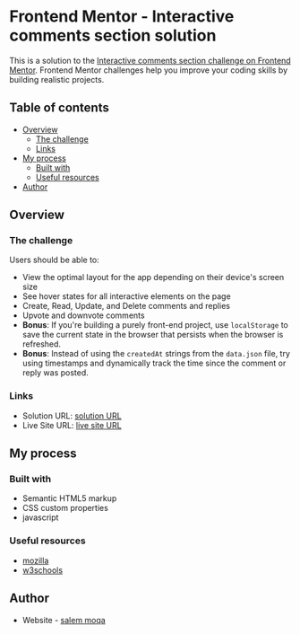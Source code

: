# Frontend Mentor - Interactive comments section solution

This is a solution to the [Interactive comments section challenge on Frontend Mentor](https://www.frontendmentor.io/challenges/interactive-comments-section-iG1RugEG9). Frontend Mentor challenges help you improve your coding skills by building realistic projects. 

## Table of contents

- [Overview](#overview)
  - [The challenge](#the-challenge)
  - [Links](#links)
- [My process](#my-process)
  - [Built with](#built-with)
  - [Useful resources](#useful-resources)
- [Author](#author)




## Overview

### The challenge

Users should be able to:

- View the optimal layout for the app depending on their device's screen size
- See hover states for all interactive elements on the page
- Create, Read, Update, and Delete comments and replies
- Upvote and downvote comments
- **Bonus**: If you're building a purely front-end project, use `localStorage` to save the current state in the browser that persists when the browser is refreshed.
- **Bonus**: Instead of using the `createdAt` strings from the `data.json` file, try using timestamps and dynamically track the time since the comment or reply was posted.


### Links

- Solution URL: [solution URL](https://github.com/moqasalem/interactive-comments-section)
- Live Site URL: [live site URL](https://github.com/moqasalem/interactive-comments-section)

## My process

### Built with

- Semantic HTML5 markup
- CSS custom properties
- javascript


### Useful resources

- [mozilla ](https://developer.mozilla.org/en-US/docs/Web/CSS) 
- [w3schools](w3schools.com) 


## Author

- Website - [salem moqa](https://github.com/moqasalem)

